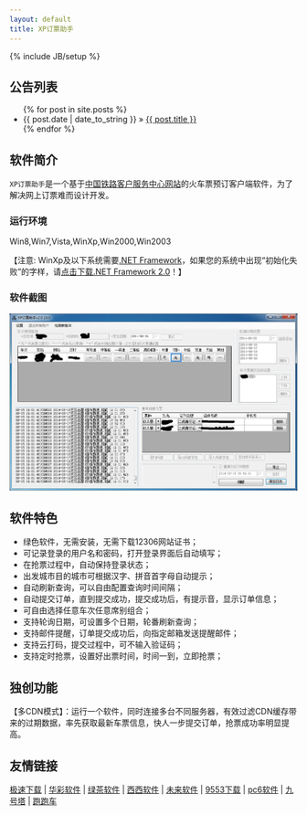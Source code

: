 ```yaml
---
layout: default
title: XP订票助手
---
```

{% include JB/setup %}

## 公告列表

<ul class="posts">
  {% for post in site.posts %}
    <li><span>{{ post.date | date_to_string }}</span> &raquo; <a href="{{ BASE_PATH }}{{ post.url }}">{{ post.title }}</a></li>
  {% endfor %}
</ul>

## 软件简介

`XP订票助手`是一个基于<a href="http://www.12306.cn/" target="_blank" title="中国铁路客户服务中心网站">中国铁路客户服务中心网站</a>的火车票预订客户端软件，为了解决网上订票难而设计开发。

### 运行环境

Win8,Win7,Vista,WinXp,Win2000,Win2003

【注意: WinXp及以下系统需要<a href="https://www.microsoft.com/zh-cn/download/details.aspx?id=1639" target="_blank">.NET Framework</a>，如果您的系统中出现“初始化失败”的字样，请<a href="http://download.microsoft.com/download/c/6/e/c6e88215-0178-4c6c-b5f3-158ff77b1f38/NetFx20SP2_x86.exe" target="_blank">点击下载.NET Framework 2.0</a>！】

### 软件截图

<img src="image/index_1.jpg" />

## 软件特色

- 绿色软件，无需安装，无需下载12306网站证书；
- 可记录登录的用户名和密码，打开登录界面后自动填写；
- 在抢票过程中，自动保持登录状态；
- 出发城市目的城市可根据汉字、拼音首字母自动提示；
- 自动刷新查询，可以自由配置查询时间间隔；
- 自动提交订单，直到提交成功，提交成功后，有提示音，显示订单信息；
- 可自由选择任意车次任意席别组合；
- 支持轮询日期，可设置多个日期，轮番刷新查询；
- 支持邮件提醒，订单提交成功后，向指定邮箱发送提醒邮件；
- 支持云打码，提交过程中，可不输入验证码；
- 支持定时抢票，设置好出票时间，时间一到，立即抢票；

## 独创功能

【多CDN模式】：运行一个软件，同时连接多台不同服务器，有效过滤CDN缓存带来的过期数据，率先获取最新车票信息，快人一步提交订单，抢票成功率明显提高。


## 友情链接

<a href='http://www.jisuxz.com/'>极速下载</a> | <a href='http://www.huacolor.com/' target='_blank'>华彩软件</a> | <a href='http://www.33lc.com/' target='_blank'>绿茶软件</a> | <a href='http://www.cr173.com/' target='_blank'>西西软件</a> | <a href='http://www.orsoon.com/' target='_blank'>未来软件</a> | <a href='http://www.9553.com/' target='_blank'>9553下载</a> | <a href='http://www.pc6.com/' target='_blank'>pc6软件</a> | <a href='http://www.9ht.com/' target='_blank'>九号塔</a> | <a href='http://www.paopaoche.net/' target='_blank'>跑跑车</a>